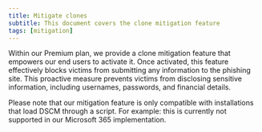 ```yaml
---
title: Mitigate clones
subtitle: This document covers the clone mitigation feature
tags: [mitigation]
---
```


Within our Premium plan, we provide a clone mitigation feature that empowers our end users to activate it. Once activated, this feature effectively blocks victims from submitting any information to the phishing site. This proactive measure prevents victims from disclosing sensitive information, including usernames, passwords, and financial details.

Please note that our mitigation feature is only compatible with installations that load DSCM through a script. For example: this is currently not supported in our Microsoft 365 implementation. 
